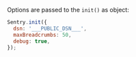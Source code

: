 Options are passed to the `init()` as object:

```javascript
Sentry.init({
  dsn: '___PUBLIC_DSN___',
  maxBreadcrumbs: 50,
  debug: true,
});
```

